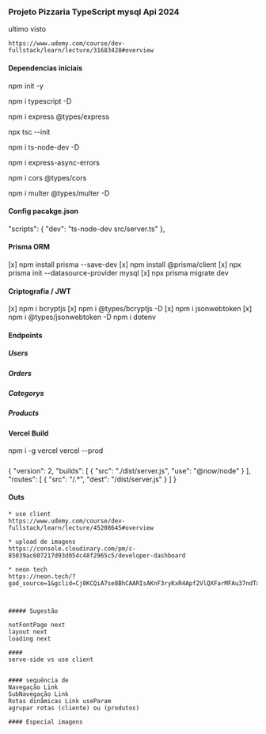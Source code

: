 ### Projeto Pizzaria TypeScript mysql Api 2024

ultimo visto
```
https://www.udemy.com/course/dev-fullstack/learn/lecture/31683428#overview
```
#### Dependencias iniciais
npm init -y

npm i typescript -D

npm i express @types/express

npx tsc --init

npm i ts-node-dev -D

npm i express-async-errors

npm i cors @types/cors

npm i multer @types/multer -D

#### Config pacakge.json
"scripts": {
    "dev": "ts-node-dev src/server.ts"
},

#### Prisma ORM 
[x] npm install prisma --save-dev
[x] npm install @prisma/client
[x] npx prisma init --datasource-provider mysql
[x] npx prisma migrate dev 


#### Criptografia / JWT
[x] npm i bcryptjs
[x] npm i @types/bcryptjs -D
[x] npm i jsonwebtoken
[x] npm i @types/jsonwebtoken -D
    npm i dotenv

#### Endpoints

##### Users

##### Orders

##### Categorys

##### Products

#### Vercel Build
npm i -g vercel
vercel --prod

#####
{
    "version": 2,
    "builds": [
        { 
            "src": "./dist/server.js", 
            "use": "@now/node"
        }
    ],
    "routes": [
        { 
            "src": "/.*", 
            "dest": "/dist/server.js"
            }
    ]
}

#### Outs

```
* use client
https://www.udemy.com/course/dev-fullstack/learn/lecture/45208645#overview

* upload de imagens
https://console.cloudinary.com/pm/c-85039ac607217d93d054c48f2965c5/developer-dashboard

* neon tech
https://neon.tech/?gad_source=1&gclid=Cj0KCQiA7se8BhCAARIsAKnF3ryKxR4Apf2VlQXFarMFAu37ndTxCGqlNCoWce8uIZyp2Kv3yOKaqCIaAsSVEALw_wcB



##### Sugestão

notFontPage next
layout next
loading next

#### 
serve-side vs use client


#### sequência de 
Navegação Link
SubNavegação Link
Rotas dinâmicas Link useParam
agrupar rotas (cliente) ou (produtos)

#### Especial imagens
```